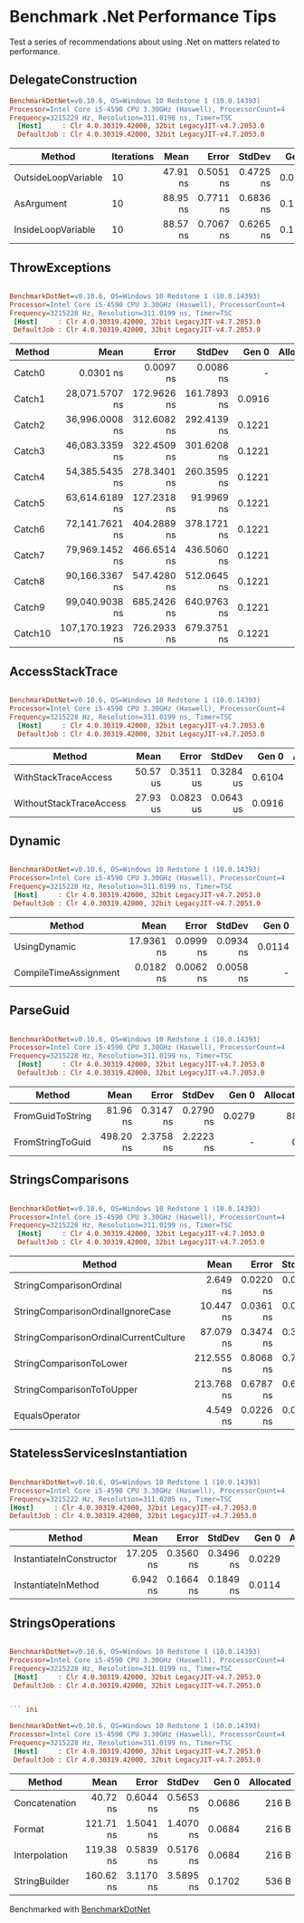 # Benchmark .Net Performance Tips

Test a series of recommendations about using .Net on matters related to performance.

## DelegateConstruction



``` ini
BenchmarkDotNet=v0.10.6, OS=Windows 10 Redstone 1 (10.0.14393)
Processor=Intel Core i5-4590 CPU 3.30GHz (Haswell), ProcessorCount=4
Frequency=3215229 Hz, Resolution=311.0198 ns, Timer=TSC
  [Host]     : Clr 4.0.30319.42000, 32bit LegacyJIT-v4.7.2053.0
  DefaultJob : Clr 4.0.30319.42000, 32bit LegacyJIT-v4.7.2053.0
```

 |              Method | Iterations |     Mean |     Error |    StdDev |  Gen 0 | Allocated |
 |-------------------- |----------- |---------:|----------:|----------:|-------:|----------:|
 | OutsideLoopVariable |         10 | 47.91 ns | 0.5051 ns | 0.4725 ns | 0.0101 |      32 B |
 |          AsArgument |         10 | 88.95 ns | 0.7711 ns | 0.6836 ns | 0.1017 |     320 B |
 |  InsideLoopVariable |         10 | 88.57 ns | 0.7067 ns | 0.6265 ns | 0.1017 |     320 B |

## ThrowExceptions
 
 ``` ini

BenchmarkDotNet=v0.10.6, OS=Windows 10 Redstone 1 (10.0.14393)
Processor=Intel Core i5-4590 CPU 3.30GHz (Haswell), ProcessorCount=4
Frequency=3215228 Hz, Resolution=311.0199 ns, Timer=TSC
  [Host]     : Clr 4.0.30319.42000, 32bit LegacyJIT-v4.7.2053.0
  DefaultJob : Clr 4.0.30319.42000, 32bit LegacyJIT-v4.7.2053.0


```
 |  Method |            Mean |       Error |      StdDev |  Gen 0 | Allocated |
 |-------- |----------------:|------------:|------------:|-------:|----------:|
 |  Catch0 |       0.0301 ns |   0.0097 ns |   0.0086 ns |      - |       0 B |
 |  Catch1 |  28,071.5707 ns | 172.9626 ns | 161.7893 ns | 0.0916 |     300 B |
 |  Catch2 |  36,996.0008 ns | 312.6082 ns | 292.4139 ns | 0.1221 |     408 B |
 |  Catch3 |  46,083.3359 ns | 322.4509 ns | 301.6208 ns | 0.1221 |     408 B |
 |  Catch4 |  54,385.5435 ns | 278.3401 ns | 260.3595 ns | 0.1221 |     408 B |
 |  Catch5 |  63,614.6189 ns | 127.2318 ns |  91.9969 ns | 0.1221 |     612 B |
 |  Catch6 |  72,141.7621 ns | 404.2889 ns | 378.1721 ns | 0.1221 |     612 B |
 |  Catch7 |  79,969.1452 ns | 466.6514 ns | 436.5060 ns | 0.1221 |     612 B |
 |  Catch8 |  90,166.3367 ns | 547.4280 ns | 512.0645 ns | 0.1221 |     612 B |
 |  Catch9 |  99,040.9038 ns | 685.2426 ns | 640.9763 ns | 0.1221 |     612 B |
 | Catch10 | 107,170.1923 ns | 726.2933 ns | 679.3751 ns | 0.1221 |     612 B |

## AccessStackTrace

``` ini

BenchmarkDotNet=v0.10.6, OS=Windows 10 Redstone 1 (10.0.14393)
Processor=Intel Core i5-4590 CPU 3.30GHz (Haswell), ProcessorCount=4
Frequency=3215228 Hz, Resolution=311.0199 ns, Timer=TSC
  [Host]     : Clr 4.0.30319.42000, 32bit LegacyJIT-v4.7.2053.0
  DefaultJob : Clr 4.0.30319.42000, 32bit LegacyJIT-v4.7.2053.0


```
 |                  Method |     Mean |     Error |    StdDev |  Gen 0 | Allocated |
 |------------------------ |---------:|----------:|----------:|-------:|----------:|
 |    WithStackTraceAccess | 50.57 us | 0.3511 us | 0.3284 us | 0.6104 |    1977 B |
 | WithoutStackTraceAccess | 27.93 us | 0.0823 us | 0.0643 us | 0.0916 |     300 B |

## Dynamic

 ``` ini

BenchmarkDotNet=v0.10.6, OS=Windows 10 Redstone 1 (10.0.14393)
Processor=Intel Core i5-4590 CPU 3.30GHz (Haswell), ProcessorCount=4
Frequency=3215228 Hz, Resolution=311.0199 ns, Timer=TSC
  [Host]     : Clr 4.0.30319.42000, 32bit LegacyJIT-v4.7.2053.0
  DefaultJob : Clr 4.0.30319.42000, 32bit LegacyJIT-v4.7.2053.0


```
 |                Method |       Mean |     Error |    StdDev |  Gen 0 | Allocated |
 |---------------------- |-----------:|----------:|----------:|-------:|----------:|
 |          UsingDynamic | 17.9361 ns | 0.0999 ns | 0.0934 ns | 0.0114 |      36 B |
 | CompileTimeAssignment |  0.0182 ns | 0.0062 ns | 0.0058 ns |      - |       0 B |


## ParseGuid

``` ini

BenchmarkDotNet=v0.10.6, OS=Windows 10 Redstone 1 (10.0.14393)
Processor=Intel Core i5-4590 CPU 3.30GHz (Haswell), ProcessorCount=4
Frequency=3215228 Hz, Resolution=311.0199 ns, Timer=TSC
  [Host]     : Clr 4.0.30319.42000, 32bit LegacyJIT-v4.7.2053.0
  DefaultJob : Clr 4.0.30319.42000, 32bit LegacyJIT-v4.7.2053.0


```
 |           Method |      Mean |     Error |    StdDev |  Gen 0 | Allocated |
 |----------------- |----------:|----------:|----------:|-------:|----------:|
 | FromGuidToString |  81.96 ns | 0.3147 ns | 0.2790 ns | 0.0279 |      88 B |
 | FromStringToGuid | 498.20 ns | 2.3758 ns | 2.2223 ns |      - |       0 B |

## StringsComparisons

``` ini

BenchmarkDotNet=v0.10.6, OS=Windows 10 Redstone 1 (10.0.14393)
Processor=Intel Core i5-4590 CPU 3.30GHz (Haswell), ProcessorCount=4
Frequency=3215228 Hz, Resolution=311.0199 ns, Timer=TSC
  [Host]     : Clr 4.0.30319.42000, 32bit LegacyJIT-v4.7.2053.0
  DefaultJob : Clr 4.0.30319.42000, 32bit LegacyJIT-v4.7.2053.0


```
 |                                Method |       Mean |     Error |    StdDev |  Gen 0 | Allocated |
 |-------------------------------------- |-----------:|----------:|----------:|-------:|----------:|
 |               StringComparisonOrdinal |   2.649 ns | 0.0220 ns | 0.0206 ns |      - |       0 B |
 |     StringComparisonOrdinalIgnoreCase |  10.447 ns | 0.0361 ns | 0.0320 ns |      - |       0 B |
 | StringComparisonOrdinalCurrentCulture |  87.079 ns | 0.3474 ns | 0.3249 ns |      - |       0 B |
 |               StringComparisonToLower | 212.555 ns | 0.8068 ns | 0.7546 ns | 0.0226 |      72 B |
 |             StringComparisonToToUpper | 213.768 ns | 0.6787 ns | 0.6016 ns | 0.0226 |      72 B |
 |                        EqualsOperator |   4.549 ns | 0.0226 ns | 0.0212 ns |      - |       0 B |


## StatelessServicesInstantiation

  ``` ini

BenchmarkDotNet=v0.10.6, OS=Windows 10 Redstone 1 (10.0.14393)
Processor=Intel Core i5-4590 CPU 3.30GHz (Haswell), ProcessorCount=4
Frequency=3215222 Hz, Resolution=311.0205 ns, Timer=TSC
  [Host]     : Clr 4.0.30319.42000, 32bit LegacyJIT-v4.7.2053.0
  DefaultJob : Clr 4.0.30319.42000, 32bit LegacyJIT-v4.7.2053.0


```
 |                   Method |      Mean |     Error |    StdDev |  Gen 0 | Allocated |
 |------------------------- |----------:|----------:|----------:|-------:|----------:|
 | InstantiateInConstructor | 17.205 ns | 0.3560 ns | 0.3496 ns | 0.0229 |      72 B |
 |      InstantiateInMethod |  6.942 ns | 0.1664 ns | 0.1849 ns | 0.0114 |      36 B |


## StringsOperations

 ``` ini

BenchmarkDotNet=v0.10.6, OS=Windows 10 Redstone 1 (10.0.14393)
Processor=Intel Core i5-4590 CPU 3.30GHz (Haswell), ProcessorCount=4
Frequency=3215228 Hz, Resolution=311.0199 ns, Timer=TSC
  [Host]     : Clr 4.0.30319.42000, 32bit LegacyJIT-v4.7.2053.0
  DefaultJob : Clr 4.0.30319.42000, 32bit LegacyJIT-v4.7.2053.0


``` ini

BenchmarkDotNet=v0.10.6, OS=Windows 10 Redstone 1 (10.0.14393)
Processor=Intel Core i5-4590 CPU 3.30GHz (Haswell), ProcessorCount=4
Frequency=3215228 Hz, Resolution=311.0199 ns, Timer=TSC
  [Host]     : Clr 4.0.30319.42000, 32bit LegacyJIT-v4.7.2053.0
  DefaultJob : Clr 4.0.30319.42000, 32bit LegacyJIT-v4.7.2053.0


```
 |        Method |      Mean |     Error |    StdDev |  Gen 0 | Allocated |
 |-------------- |----------:|----------:|----------:|-------:|----------:|
 | Concatenation |  40.72 ns | 0.6044 ns | 0.5653 ns | 0.0686 |     216 B |
 |        Format | 121.71 ns | 1.5041 ns | 1.4070 ns | 0.0684 |     216 B |
 | Interpolation | 119.38 ns | 0.5839 ns | 0.5176 ns | 0.0684 |     216 B |
 | StringBuilder | 160.62 ns | 3.1170 ns | 3.5895 ns | 0.1702 |     536 B |


 Benchmarked with [BenchmarkDotNet](https://github.com/dotnet/BenchmarkDotNet)
